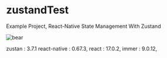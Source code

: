 # zustandTest

Example Project, React-Native State Management With Zustand

![bear](https://raw.githubusercontent.com/pmndrs/zustand/main/bear.jpg)

zustan : 3.7.1
react-native : 0.67.3,
react : 17.0.2,
immer : 9.0.12,
